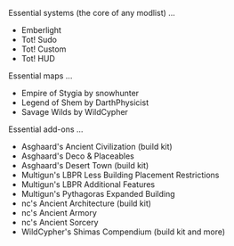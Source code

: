
Essential systems (the core of any modlist) ...

- Emberlight
- Tot! Sudo
- Tot! Custom
- Tot! HUD

Essential maps ...

- Empire of Stygia by snowhunter
- Legend of Shem by DarthPhysicist
- Savage Wilds by WildCypher

Essential add-ons ...

- Asghaard's Ancient Civilization (build kit)
- Asghaard's Deco & Placeables
- Asghaard's Desert Town (build kit)
- Multigun's LBPR Less Building Placement Restrictions
- Multigun's LBPR Additional Features
- Multigun's Pythagoras Expanded Building
- nc's Ancient Architecture (build kit)
- nc's Ancient Armory
- nc's Ancient Sorcery
- WildCypher's Shimas Compendium (build kit and more)
